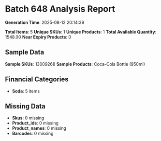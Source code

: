 # Batch 648 Analysis Report

**Generation Time**: 2025-08-12 20:14:39

**Total Items**: 5
**Unique SKUs**: 1
**Unique Products**: 1
**Total Available Quantity**: 1548.00
**Near Expiry Products**: 0

## Sample Data
**Sample SKUs**: 13009268
**Sample Products**: Coca-Cola Bottle (950ml)

## Financial Categories
- **Soda**: 5 items

## Missing Data
- **Skus**: 0 missing
- **Product_ids**: 0 missing
- **Product_names**: 0 missing
- **Barcodes**: 0 missing
